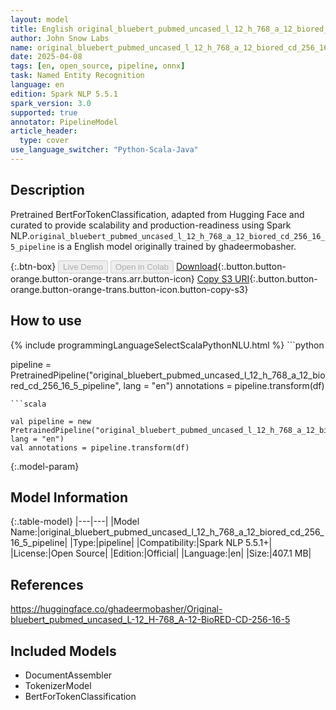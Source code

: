 ```yaml
---
layout: model
title: English original_bluebert_pubmed_uncased_l_12_h_768_a_12_biored_cd_256_16_5_pipeline pipeline BertForTokenClassification from ghadeermobasher
author: John Snow Labs
name: original_bluebert_pubmed_uncased_l_12_h_768_a_12_biored_cd_256_16_5_pipeline
date: 2025-04-08
tags: [en, open_source, pipeline, onnx]
task: Named Entity Recognition
language: en
edition: Spark NLP 5.5.1
spark_version: 3.0
supported: true
annotator: PipelineModel
article_header:
  type: cover
use_language_switcher: "Python-Scala-Java"
---
```


## Description

Pretrained BertForTokenClassification, adapted from Hugging Face and curated to provide scalability and production-readiness using Spark NLP.`original_bluebert_pubmed_uncased_l_12_h_768_a_12_biored_cd_256_16_5_pipeline` is a English model originally trained by ghadeermobasher.

{:.btn-box}
<button class="button button-orange" disabled>Live Demo</button>
<button class="button button-orange" disabled>Open in Colab</button>
[Download](https://s3.amazonaws.com/auxdata.johnsnowlabs.com/public/models/original_bluebert_pubmed_uncased_l_12_h_768_a_12_biored_cd_256_16_5_pipeline_en_5.5.1_3.0_1744074237550.zip){:.button.button-orange.button-orange-trans.arr.button-icon}
[Copy S3 URI](s3://auxdata.johnsnowlabs.com/public/models/original_bluebert_pubmed_uncased_l_12_h_768_a_12_biored_cd_256_16_5_pipeline_en_5.5.1_3.0_1744074237550.zip){:.button.button-orange.button-orange-trans.button-icon.button-copy-s3}

## How to use



<div class="tabs-box" markdown="1">
{% include programmingLanguageSelectScalaPythonNLU.html %}
```python

pipeline = PretrainedPipeline("original_bluebert_pubmed_uncased_l_12_h_768_a_12_biored_cd_256_16_5_pipeline", lang = "en")
annotations =  pipeline.transform(df)   

```
```scala

val pipeline = new PretrainedPipeline("original_bluebert_pubmed_uncased_l_12_h_768_a_12_biored_cd_256_16_5_pipeline", lang = "en")
val annotations = pipeline.transform(df)

```
</div>

{:.model-param}
## Model Information

{:.table-model}
|---|---|
|Model Name:|original_bluebert_pubmed_uncased_l_12_h_768_a_12_biored_cd_256_16_5_pipeline|
|Type:|pipeline|
|Compatibility:|Spark NLP 5.5.1+|
|License:|Open Source|
|Edition:|Official|
|Language:|en|
|Size:|407.1 MB|

## References

https://huggingface.co/ghadeermobasher/Original-bluebert_pubmed_uncased_L-12_H-768_A-12-BioRED-CD-256-16-5

## Included Models

- DocumentAssembler
- TokenizerModel
- BertForTokenClassification